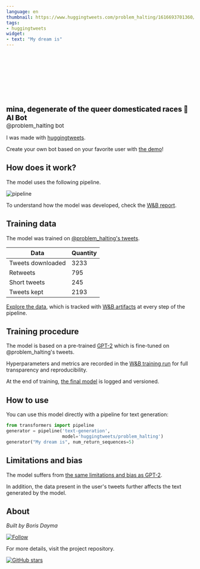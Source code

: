 ```yaml
---
language: en
thumbnail: https://www.huggingtweets.com/problem_halting/1616693701360/predictions.png
tags:
- huggingtweets
widget:
- text: "My dream is"
---
```


<div>
<div style="width: 132px; height:132px; border-radius: 50%; background-size: cover; background-image: url('https://pbs.twimg.com/profile_images/1375109357831139330/uE1ii93E_400x400.jpg')">
</div>
<div style="margin-top: 8px; font-size: 19px; font-weight: 800">mina, degenerate of the queer domesticated races 🤖 AI Bot </div>
<div style="font-size: 15px">@problem_halting bot</div>
</div>

I was made with [huggingtweets](https://github.com/borisdayma/huggingtweets).

Create your own bot based on your favorite user with [the demo](https://colab.research.google.com/github/borisdayma/huggingtweets/blob/master/huggingtweets-demo.ipynb)!

## How does it work?

The model uses the following pipeline.

![pipeline](https://github.com/borisdayma/huggingtweets/blob/master/img/pipeline.png?raw=true)

To understand how the model was developed, check the [W&B report](https://wandb.ai/wandb/huggingtweets/reports/HuggingTweets-Train-a-Model-to-Generate-Tweets--VmlldzoxMTY5MjI).

## Training data

The model was trained on [@problem_halting's tweets](https://twitter.com/problem_halting).

| Data | Quantity |
| --- | --- |
| Tweets downloaded | 3233 |
| Retweets | 795 |
| Short tweets | 245 |
| Tweets kept | 2193 |

[Explore the data](https://wandb.ai/wandb/huggingtweets/runs/2t5yiltt/artifacts), which is tracked with [W&B artifacts](https://docs.wandb.com/artifacts) at every step of the pipeline.

## Training procedure

The model is based on a pre-trained [GPT-2](https://huggingface.co/gpt2) which is fine-tuned on @problem_halting's tweets.

Hyperparameters and metrics are recorded in the [W&B training run](https://wandb.ai/wandb/huggingtweets/runs/brbtp7wr) for full transparency and reproducibility.

At the end of training, [the final model](https://wandb.ai/wandb/huggingtweets/runs/brbtp7wr/artifacts) is logged and versioned.

## How to use

You can use this model directly with a pipeline for text generation:

```python
from transformers import pipeline
generator = pipeline('text-generation',
                     model='huggingtweets/problem_halting')
generator("My dream is", num_return_sequences=5)
```

## Limitations and bias

The model suffers from [the same limitations and bias as GPT-2](https://huggingface.co/gpt2#limitations-and-bias).

In addition, the data present in the user's tweets further affects the text generated by the model.

## About

*Built by Boris Dayma*

[![Follow](https://img.shields.io/twitter/follow/borisdayma?style=social)](https://twitter.com/intent/follow?screen_name=borisdayma)

For more details, visit the project repository.

[![GitHub stars](https://img.shields.io/github/stars/borisdayma/huggingtweets?style=social)](https://github.com/borisdayma/huggingtweets)
